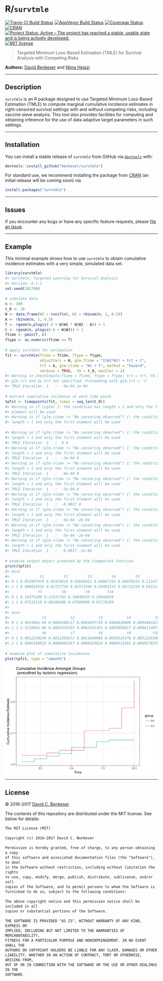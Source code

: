 
<!-- README.md is generated from README.Rmd. Please edit that file -->
R/`survtmle`
============

[![Travis-CI Build Status](https://travis-ci.org/benkeser/survtmle.svg?branch=master)](https://travis-ci.org/benkeser/survtmle) [![AppVeyor Build Status](https://ci.appveyor.com/api/projects/status/github/benkeser/survtmle?branch=master&svg=true)](https://ci.appveyor.com/project/benkeser/survtmle) [![Coverage Status](https://img.shields.io/codecov/c/github/benkeser/survtmle/master.svg)](https://codecov.io/github/benkeser/survtmle?branch=master) [![CRAN](http://www.r-pkg.org/badges/version/survtmle)](http://www.r-pkg.org/pkg/survtmle) [![Project Status: Active – The project has reached a stable, usable state and is being actively developed.](http://www.repostatus.org/badges/latest/active.svg)](http://www.repostatus.org/#active) [![MIT license](http://img.shields.io/badge/license-MIT-brightgreen.svg)](http://opensource.org/licenses/MIT)

> Targeted Minimum Loss-Based Estimation (TMLE) for Survival Analysis with Competing Risks

**Authors:** [David Benkeser](https://www.benkeserstatistics.com/) and [Nima Hejazi](http://nimahejazi.org)

------------------------------------------------------------------------

Description
-----------

`survtmle` is an R package designed to use Targeted Minimum Loss-Based Estimation (TMLE) to compute marginal cumulative incidence estimates in right-censored survival settings with and without competing risks, including vaccine sieve analysis. This tool also provides facilities for computing and obtaining inference for the use of data adaptive target parameters in such settings.

------------------------------------------------------------------------

Installation
------------

You can install a stable release of `survtmle` from GitHub via [`devtools`](https://www.rstudio.com/products/rpackages/devtools/) with:

``` r
devtools::install_github("benkeser/survtmle")
```

For standard use, we recommend installing the package from [CRAN](https://cran.r-project.org/) (an initial release will be coming soon) via

``` r
install.packages("survtmle")
```

------------------------------------------------------------------------

Issues
------

If you encounter any bugs or have any specific feature requests, please [file an issue](https://github.com/benkeser/survtmle/issues).

------------------------------------------------------------------------

Example
-------

This minimal example shows how to use `survtmle` to obtain cumulative incidence estimates with a very simple, simulated data set.

``` r
library(survtmle)
#> survtmle: Targeted Learning for Survival Analysis
#> Version: 0.1.2
set.seed(341796)

# simulate data
n <- 100
t_0 <- 10
W <- data.frame(W1 = runif(n), W2 = rbinom(n, 1, 0.5))
A <- rbinom(n, 1, 0.5)
T <- rgeom(n,plogis(-4 + W$W1 * W$W2 - A)) + 1
C <- rgeom(n, plogis(-6 + W$W1)) + 1
ftime <- pmin(T, C)
ftype <- as.numeric(ftime == T)

# apply survtmle for estimation
fit <- survtmle(ftime = ftime, ftype = ftype,
                adjustVars = W, glm.ftime = "I(W1*W2) + trt + t",
                trt = A, glm.ctime = "W1 + t", method = "hazard",
                verbose = TRUE,  t0 = t_0, maxIter = 2)
#> Warning in checkInputs(ftime = ftime, ftype = ftype, trt = trt, t0 = t0, :
#> glm.trt and SL.trt not specified. Proceeding with glm.trt = '1'
#> TMLE Iteration  1   :  -9e-04 1e-04

# extract cumulative incidence at each time point
tpfit <- timepoints(fit, times = seq_len(t_0))
#> Warning in if (cglm) {: the condition has length > 1 and only the first
#> element will be used
#> Warning in if (glm.ctime != "No censoring observed") {: the condition has
#> length > 1 and only the first element will be used

#> Warning in if (glm.ctime != "No censoring observed") {: the condition has
#> length > 1 and only the first element will be used
#> TMLE Iteration  1   :  0 0
#> Warning in if (glm.ctime != "No censoring observed") {: the condition has
#> length > 1 and only the first element will be used
#> TMLE Iteration  1   :  -3e-04 0
#> Warning in if (glm.ctime != "No censoring observed") {: the condition has
#> length > 1 and only the first element will be used
#> TMLE Iteration  1   :  -6e-04 0
#> Warning in if (glm.ctime != "No censoring observed") {: the condition has
#> length > 1 and only the first element will be used
#> TMLE Iteration  1   :  -3e-04 0
#> Warning in if (glm.ctime != "No censoring observed") {: the condition has
#> length > 1 and only the first element will be used
#> TMLE Iteration  1   :  -0.0017 0
#> Warning in if (glm.ctime != "No censoring observed") {: the condition has
#> length > 1 and only the first element will be used
#> TMLE Iteration  1   :  -9e-04 -2e-04
#> Warning in if (glm.ctime != "No censoring observed") {: the condition has
#> length > 1 and only the first element will be used
#> TMLE Iteration  1   :  -5e-04 -2e-04
#> Warning in if (glm.ctime != "No censoring observed") {: the condition has
#> length > 1 and only the first element will be used
#> TMLE Iteration  1   :  -0.0017 -1e-04

# examine output object produced by the timepoints function
print(tpfit)
#> $est
#>              t1         t2         t3         t4         t5         t6
#> 0 1 0.032997470 0.02429619 0.03646452 0.04867155 0.04076233 0.11147399
#> 1 1 0.008014555 0.01727758 0.02571549 0.03401515 0.05722310 0.05131788
#>             t7         t8         t9        t10
#> 0 1 0.10375280 0.11522782 0.18040243 0.26644929
#> 1 1 0.07233118 0.08266406 0.07688998 0.07278289
#> 
#> $var
#>               t1           t2           t3           t4           t5
#> 0 1 4.565496e-04 0.0004508117 0.0004457730 0.0004420009 0.0004461814
#> 1 1 2.111604e-06 0.0003335335 0.0003191353 0.0003058917 0.0006114673
#>               t6           t7           t8           t9          t10
#> 0 1 0.0012230239 0.0012205672 0.0011840986 0.0019516376 0.0031229308
#> 1 1 0.0006198923 0.0009695247 0.0009425824 0.0009515562 0.0009578375

# examine plot of cumulative incidences
plot(tpfit, type = "smooth")
```

<img src="README-example-1.png" style="display: block; margin: auto;" />

------------------------------------------------------------------------

License
-------

© 2016-2017 [David C. Benkeser](http://www.benkeserstatistics.com)

The contents of this repository are distributed under the MIT license. See below for details:

    The MIT License (MIT)

    Copyright (c) 2016-2017 David C. Benkeser

    Permission is hereby granted, free of charge, to any person obtaining a copy
    of this software and associated documentation files (the "Software"), to deal
    in the Software without restriction, including without limitation the rights
    to use, copy, modify, merge, publish, distribute, sublicense, and/or sell
    copies of the Software, and to permit persons to whom the Software is
    furnished to do so, subject to the following conditions:

    The above copyright notice and this permission notice shall be included in all
    copies or substantial portions of the Software.

    THE SOFTWARE IS PROVIDED "AS IS", WITHOUT WARRANTY OF ANY KIND, EXPRESS OR
    IMPLIED, INCLUDING BUT NOT LIMITED TO THE WARRANTIES OF MERCHANTABILITY,
    FITNESS FOR A PARTICULAR PURPOSE AND NONINFRINGEMENT. IN NO EVENT SHALL THE
    AUTHORS OR COPYRIGHT HOLDERS BE LIABLE FOR ANY CLAIM, DAMAGES OR OTHER
    LIABILITY, WHETHER IN AN ACTION OF CONTRACT, TORT OR OTHERWISE, ARISING FROM,
    OUT OF OR IN CONNECTION WITH THE SOFTWARE OR THE USE OR OTHER DEALINGS IN THE
    SOFTWARE.
